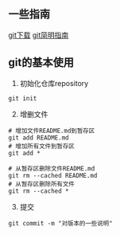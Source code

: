 
## 一些指南

[git下载](https://git-scm.com/downloads)
[git简明指南](https://rogerdudler.github.io/git-guide/index.zh.html)


## git的基本使用

1. 初始化仓库repository
```shell
git init
```
2. 增删文件
```shell
# 增加文件README.md到暂存区
git add README.md
# 增加所有文件到暂存区
git add *

# 从暂存区删除文件README.md
git rm --cached README.md
# 从暂存区删除所有文件
git rm --cached *
```
3. 提交
```shell
git commit -m "对版本的一些说明"
```

